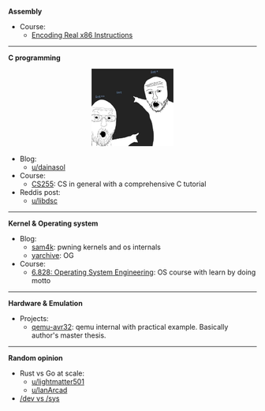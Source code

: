 **Assembly**
- Course:
  - [Encoding Real x86 Instructions](http://www.c-jump.com/CIS77/CPU/x86/lecture.html)
---
**C programming**
<p align="center" width="100%">
    <img width="33%" src="./images/u7j1d3bwdut71.webp">
</p>

- Blog:
    - [u/dainasol](https://www.reddit.com/r/C_Programming/comments/16e7thg/what_are_some_good_blogs_on_programming_in_c_you/)
- Course:
    - [CS255](https://www.cs.emory.edu/~cheung/Courses/255/Syllabus/syl.html#CURRENT): CS in general with a comprehensive C tutorial
- Reddis post:
    - [u/libdsc](https://www.reddit.com/r/C_Programming/comments/1c9z0cb/i_created_my_first_c_library_comments_andor/)
---
**Kernel & Operating system**
- Blog:
    - [sam4k](https://sam4k.com/): pwning kernels and os internals
    - [yarchive](https://yarchive.net/comp/index.html): OG
- Course:
    - [6.828: Operating System Engineering](https://pdos.csail.mit.edu/6.828/2018/schedule.html): OS course with learn by doing motto
---
**Hardware & Emulation**
- Projects:
    - [qemu-avr32](https://fgoehler.com/projects/qemu-avr32/): qemu internal with practical example. Basically author's master thesis.
---
**Random opinion**
- Rust vs Go at scale:
    - [u/lightmatter501](https://www.reddit.com/r/golang/comments/10ova9v/comment/j6hxy91/?utm_source=share&utm_medium=web3x&utm_name=web3xcss&utm_term=1&utm_content=share_button)
    - [u/IanArcad](https://www.reddit.com/r/golang/comments/10ova9v/comment/j6kwxjz/?utm_source=share&utm_medium=web3x&utm_name=web3xcss&utm_term=1&utm_content=share_button)
- [/dev vs /sys](https://unix.stackexchange.com/questions/176215/difference-between-dev-and-sys)

